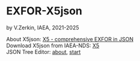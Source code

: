 # EXFOR-X5json
by V.Zerkin, IAEA, 2021-2025

About X5json: [X5 - comprehensive EXFOR in JSON](https://www-nds.iaea.org/nrdc/nrdc_2023/present/zerkin1.pdf#page=40) \
Download X5json from IAEA-NDS: [X5](https://nds.iaea.org/cdroms/#x5json)\
JSON Tree Editor: [about](https://vzerkin.github.io/),
[start](https://vzerkin.github.io/edit-json-tree/#1)
